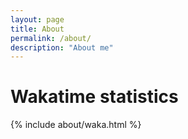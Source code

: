 ```yaml
---
layout: page
title: About
permalink: /about/
description: "About me"
---
```




# Wakatime statistics

{% include about/waka.html %}
